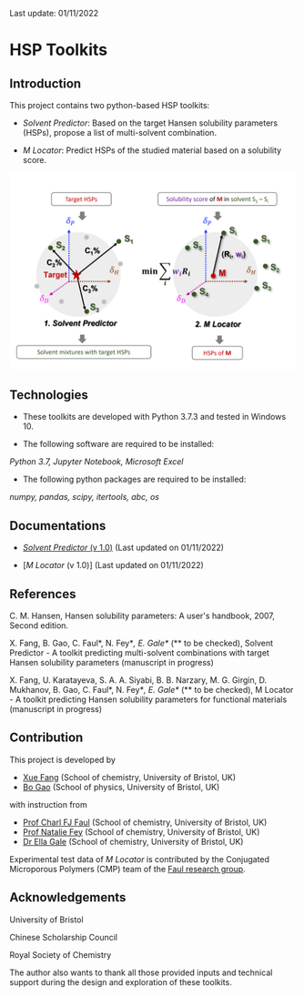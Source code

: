 Last update: 01/11/2022

# HSP Toolkits

## Introduction

This project contains two python-based HSP toolkits:

* *Solvent Predictor*:
Based on the target Hansen solubility parameters (HSPs), propose a list of multi-solvent combination.

* *M Locator*:
Predict HSPs of the studied material based on a solubility score.

 <p>
  <img src="https://github.com/xueannafang/hsp-toolkits/blob/main/figs/sch_sp_mloc.png" width=700>
 </p>

## Technologies

- These toolkits are developed with Python 3.7.3 and tested in Windows 10.

- The following software are required to be installed:

*Python 3.7, Jupyter Notebook, Microsoft Excel*

- The following python packages are required to be installed:

*numpy, pandas, scipy, itertools, abc, os*



## Documentations


- [*Solvent Predictor* (v 1.0)](https://github.com/xueannafang/hsp-toolkits/blob/main/HSP_SolventPredictor/solv_pred_readme.md)
(Last updated on 01/11/2022)

- [*M Locator* (v 1.0)]
(Last updated on 01/11/2022)


## References

C. M. Hansen, Hansen solubility parameters: A user's handbook, 2007, Second edition.

X. Fang, B. Gao, C. Faul\*, N. Fey\**, E. Gale\** (\** to be checked), Solvent Predictor - A toolkit predicting multi-solvent combinations with target Hansen solubility parameters (manuscript in progress)

X. Fang, U. Karatayeva, S. A. A. Siyabi, B. B. Narzary, M. G. Girgin, D. Mukhanov, B. Gao, C. Faul\*, N. Fey\**, E. Gale\** (\** to be checked), M Locator - A toolkit predicting Hansen solubility parameters for functional materials (manuscript in progress)



## Contribution

This project is developed by

- [Xue Fang](https://www.linkedin.com/in/xue-fang-811204163/) (School of chemistry, University of Bristol, UK)
- [Bo Gao](https://www.linkedin.com/in/bo-gao-771841199/) (School of physics, University of Bristol, UK)

with instruction from

- [Prof Charl FJ Faul](https://faulresearchgroup.com/charl-f-j-faul/) (School of chemistry, University of Bristol, UK)
- [Prof Natalie Fey](https://feygroupchem.wordpress.com/) (School of chemistry, University of Bristol, UK)
- [Dr Ella Gale](https://www.bristol.ac.uk/people/person/Ella-Gale-58ab10ba-8b85-4513-944e-6d9020b6ff2c/) (School of chemistry, University of Bristol, UK)

Experimental test data of *M Locator* is contributed by the Conjugated Microporous Polymers (CMP) team of the [Faul research group](https://faulresearchgroup.com/).

## Acknowledgements

University of Bristol

Chinese Scholarship Council

Royal Society of Chemistry

The author also wants to thank all those provided inputs and technical support during the design and exploration of these toolkits.
